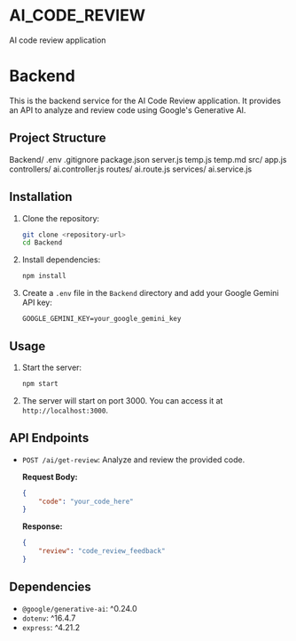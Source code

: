 # AI_CODE_REVIEW
AI code review application

# Backend

This is the backend service for the AI Code Review application. It provides an API to analyze and review code using Google's Generative AI.

## Project Structure
Backend/ 
   .env 
   .gitignore 
   package.json 
   server.js 
   temp.js 
   temp.md 
   src/ app.js 
        controllers/ 
        ai.controller.js 
        routes/ ai.route.js 
        services/ ai.service.js

## Installation

1. Clone the repository:
    ```sh
    git clone <repository-url>
    cd Backend
    ```

2. Install dependencies:
    ```sh
    npm install
    ```

3. Create a `.env` file in the `Backend` directory and add your Google Gemini API key:
    ```
    GOOGLE_GEMINI_KEY=your_google_gemini_key
    ```

## Usage

1. Start the server:
    ```sh
    npm start
    ```

2. The server will start on port 3000. You can access it at `http://localhost:3000`.

## API Endpoints

- `POST /ai/get-review`: Analyze and review the provided code.

    **Request Body:**
    ```json
    {
        "code": "your_code_here"
    }
    ```

    **Response:**
    ```json
    {
        "review": "code_review_feedback"
    }
    ```

## Dependencies

- `@google/generative-ai`: ^0.24.0
- `dotenv`: ^16.4.7
- `express`: ^4.21.2



